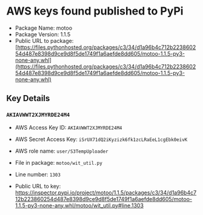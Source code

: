 # AWS keys found published to PyPi

* Package Name: motoo
* Package Version: 1.1.5
* Public URL to package: [https://files.pythonhosted.org/packages/c3/34/d1a96b4c712b223860254d487e8398d9ce9d8f5de1749f1a6aefde8dd605/motoo-1.1.5-py3-none-any.whl](https://files.pythonhosted.org/packages/c3/34/d1a96b4c712b223860254d487e8398d9ce9d8f5de1749f1a6aefde8dd605/motoo-1.1.5-py3-none-any.whl)

## Key Details

### `AKIAVWWT2XJMYRDE24M4`

* AWS Access Key ID: `AKIAVWWT2XJMYRDE24M4`
* AWS Secret Access Key: `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` 
* AWS role name: `user/S3TempUploader`
* File in package: `motoo/wit_util.py`
* Line number: `1303`

* Public URL to key: https://inspector.pypi.io/project/motoo/1.1.5/packages/c3/34/d1a96b4c712b223860254d487e8398d9ce9d8f5de1749f1a6aefde8dd605/motoo-1.1.5-py3-none-any.whl/motoo/wit_util.py#line.1303


